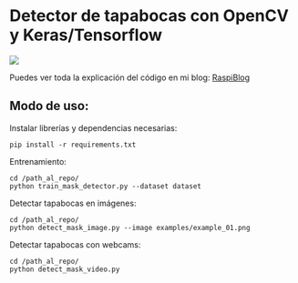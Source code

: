 # Detector de tapabocas con OpenCV y Keras/Tensorflow
![](demo.gif)

Puedes ver toda la explicación del código en mi blog: [RaspiBlog](http://blog.joseb.co)

## Modo de uso:

Instalar librerías y dependencias necesarias:

```
pip install -r requirements.txt
```

Entrenamiento:

```
cd /path_al_repo/
python train_mask_detector.py --dataset dataset
```

Detectar tapabocas en imágenes:

```
cd /path_al_repo/
python detect_mask_image.py --image examples/example_01.png
```

Detectar tapabocas con webcams:

```
cd /path_al_repo/
python detect_mask_video.py
```